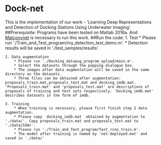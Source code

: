 # Dock-net
This is the implementation of our work - 'Learning Deep Representations and Detection of Docking Stations Using Underwater Imaging'.
##Prerequisite:
Programs have been tested on Matlab 2016a. And [Matconvnet](http://www.vlfeat.org/matconvnet/) is necessary to run this work.
##Run the code:
    1. Test
        * Please run './Train_and_Test_program/my_detection_test_demo.m'.
        * Detection results will be saved in './test_samples/results'.

    2. Data augmentation
        * Please run './Docking_dataaug_program_upload/main.m'.
        * Select the datasets through the popping dialogue box.
        * The images after data augmentation will be saved in the same directory as the datasets.
        * Three files can be obtained after augmentation: proposals_train.mat,proposals_test.mat and docking_imdb.mat. 'Proposals_train.mat' and 'proposals_test.mat' are descriptions of proposals of training and test sets respectively. 'Docking_imdb.mat' describes datasets in the form of imdb.

    3. Training
        * When training is necessary, please first finish step 2 data augmentation.
        * Please copy  docking_imdb.mat  obtained by augmentation to './data/'. Copy proposals_train.mat and proposals_test.mat to './data/SSW/'.
        * Please run './Train_and_Test_program/fast_rcnn_train.m'.
        * The model after training is named by 'net-deployed.mat' and saved in './data/'





